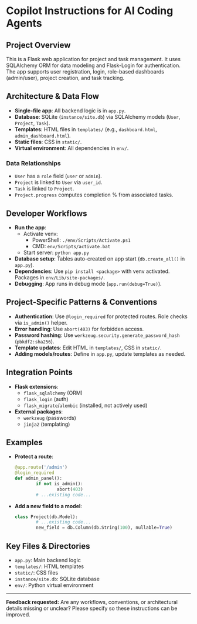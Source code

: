 # Copilot Instructions for AI Coding Agents

## Project Overview

This is a Flask web application for project and task management. It uses SQLAlchemy ORM for data modeling and Flask-Login for authentication. The app supports user registration, login, role-based dashboards (admin/user), project creation, and task tracking.

## Architecture & Data Flow

- **Single-file app**: All backend logic is in `app.py`.
- **Database**: SQLite (`instance/site.db`) via SQLAlchemy models (`User`, `Project`, `Task`).
- **Templates**: HTML files in `templates/` (e.g., `dashboard.html`, `admin_dashboard.html`).
- **Static files**: CSS in `static/`.
- **Virtual environment**: All dependencies in `env/`.

### Data Relationships
- `User` has a `role` field (`user` or `admin`).
- `Project` is linked to `User` via `user_id`.
- `Task` is linked to `Project`.
- `Project.progress` computes completion % from associated tasks.

## Developer Workflows

- **Run the app**:
	- Activate venv:
		- PowerShell: `./env/Scripts/Activate.ps1`
		- CMD: `env/Scripts/activate.bat`
	- Start server: `python app.py`
- **Database setup**: Tables auto-created on app start (`db.create_all()` in `app.py`).
- **Dependencies**: Use `pip install <package>` with venv activated. Packages in `env/Lib/site-packages/`.
- **Debugging**: App runs in debug mode (`app.run(debug=True)`).

## Project-Specific Patterns & Conventions

- **Authentication**: Use `@login_required` for protected routes. Role checks via `is_admin()` helper.
- **Error handling**: Use `abort(403)` for forbidden access.
- **Password hashing**: Use `werkzeug.security.generate_password_hash` (`pbkdf2:sha256`).
- **Template updates**: Edit HTML in `templates/`, CSS in `static/`.
- **Adding models/routes**: Define in `app.py`, update templates as needed.

## Integration Points

- **Flask extensions**:
	- `flask_sqlalchemy` (ORM)
	- `flask_login` (auth)
	- `flask_migrate`/`alembic` (installed, not actively used)
- **External packages**:
	- `werkzeug` (passwords)
	- `jinja2` (templating)

## Examples

- **Protect a route**:
	```python
	@app.route('/admin')
	@login_required
	def admin_panel():
			if not is_admin():
					abort(403)
			# ...existing code...
	```
- **Add a new field to a model**:
	```python
	class Project(db.Model):
			# ...existing code...
			new_field = db.Column(db.String(100), nullable=True)
	```

## Key Files & Directories

- `app.py`: Main backend logic
- `templates/`: HTML templates
- `static/`: CSS files
- `instance/site.db`: SQLite database
- `env/`: Python virtual environment

---

**Feedback requested:**
Are any workflows, conventions, or architectural details missing or unclear? Please specify so these instructions can be improved.
